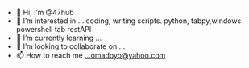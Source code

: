 - 👋 Hi, I’m @47hub
- 👀 I’m interested in ... coding, writing scripts. python, tabpy,windows powershell tab restAPI
- 🌱 I’m currently learning ...
- 💞️ I’m looking to collaborate on ...
- 📫 How to reach me ...omadoyo@yahoo.com

<!---
47hub/47hub is a ✨ special ✨ repository because its `README.md` (this file) appears on your GitHub profile.
You can click the Preview link to take a look at your changes.
--->
